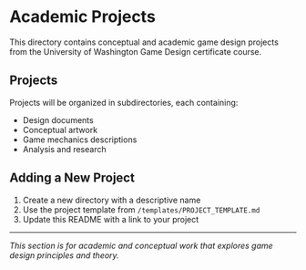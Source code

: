 # Academic Projects

This directory contains conceptual and academic game design projects from the University of Washington Game Design certificate course.

## Projects

Projects will be organized in subdirectories, each containing:
- Design documents
- Conceptual artwork
- Game mechanics descriptions
- Analysis and research

## Adding a New Project

1. Create a new directory with a descriptive name
2. Use the project template from `/templates/PROJECT_TEMPLATE.md`
3. Update this README with a link to your project

---

*This section is for academic and conceptual work that explores game design principles and theory.*
